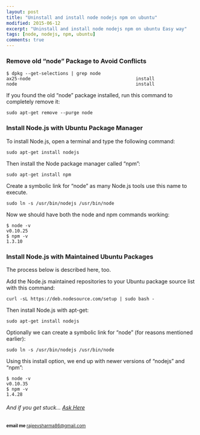 ```yaml
---
layout: post
title: "Uninstall and install node nodejs npm on ubuntu"
modified: 2015-06-12
excerpt: "Uninstall and install node nodejs npm on ubuntu Easy way"
tags: [node, nodejs, npm, ubuntu]
comments: true
---
```


### Remove old “node” Package to Avoid Conflicts

    $ dpkg --get-selections | grep node
    ax25-node                                       install
    node                                            install

If you found the old “node” package installed, run this command to completely remove it:
	
    sudo apt-get remove --purge node


<script async src="//pagead2.googlesyndication.com/pagead/js/adsbygoogle.js"></script>
<ins class="adsbygoogle"
     style="display:block"
     data-ad-client="ca-pub-1411898088670168"
     data-ad-slot="3525987534"
     data-ad-format="auto"></ins>
<script>
(adsbygoogle = window.adsbygoogle || []).push({});
</script>


### Install Node.js with Ubuntu Package Manager

To install Node.js, open a terminal and type the following command:

    sudo apt-get install nodejs 

Then install the Node package manager called “npm”:

    sudo apt-get install npm

Create a symbolic link for “node” as many Node.js tools use this name to execute.

    sudo ln -s /usr/bin/nodejs /usr/bin/node

Now we should have both the node and npm commands working:	

    $ node -v
    v0.10.25
    $ npm -v
    1.3.10

<script async src="//pagead2.googlesyndication.com/pagead/js/adsbygoogle.js"></script>
<ins class="adsbygoogle"
     style="display:block"
     data-ad-client="ca-pub-1411898088670168"
     data-ad-slot="3525987534"
     data-ad-format="auto"></ins>
<script>
(adsbygoogle = window.adsbygoogle || []).push({});
</script>

### Install Node.js with Maintained Ubuntu Packages

The process below is described here, too.

Add the Node.js maintained repositories to your Ubuntu package source list with this command:
	
    curl -sL https://deb.nodesource.com/setup | sudo bash -

Then install Node.js with apt-get:
	
    sudo apt-get install nodejs

Optionally we can create a symbolic link for “node” (for reasons mentioned earlier):
    
    sudo ln -s /usr/bin/nodejs /usr/bin/node

Using this install option, we end up with newer versions of “nodejs” and “npm”:
	
    $ node -v
    v0.10.35
    $ npm -v
    1.4.28

######  And if you get stuck… [Ask Here](http://stackoverflow.com/) 

<sup> <b>email me </b>  [rajeevsharma86@gmail.com](#myfootnote1)</sup>